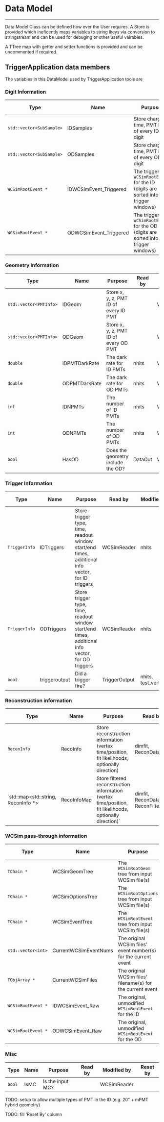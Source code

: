 # Data Model
*************************

Data Model Class can be defined how ever the User requires. A Store is provided which ineficently maps variables to string lkeys via conversion to stringstream and can be used for debuging or other useful vairables.

A TTree map with getter and setter functions is provided and can be uncommented if required.

## TriggerApplication data members

The variables in this DataModel used by TriggerApplication tools are

### Digit Information

| Type                      | Name                | Purpose | Read by | Modified by | Reset by |
| ------------------------- | ------------------- | ------- | ------- | ----------- | -------- |
|  `std::vector<SubSample>` | IDSamples           | Store charge, time, PMT ID of every ID digit | nhits | WCSimReader, WCSimASCIReader |
|  `std::vector<SubSample>` | ODSamples           | Store charge, time, PMT ID of every OD digit | nhits | WCSimReader |
|  `WCSimRootEvent *`       | IDWCSimEvent_Triggered      | The triggered `WCSimRootEvent` for the ID (digits are sorted into trigger windows) | BONSAI | DataOut |
|  `WCSimRootEvent *`       | ODWCSimEvent_Triggered      | The triggered `WCSimRootEvent` for the OD (digits are sorted into trigger windows) | | DataOut |

### Geometry Information

| Type                      | Name                | Purpose | Read by | Modified by | Reset by |
| ------------------------- | ------------------- | ------- | ------- | ----------- | -------- |
|  `std::vector<PMTInfo>`   | IDGeom              | Store x, y, z, PMT ID of every ID PMT        | | WCSimReader |
|  `std::vector<PMTInfo>`   | ODGeom              | Store x, y, z, PMT ID of every OD PMT        | | WCSimReader |
|  `double`                 | IDPMTDarkRate       | The dark rate for ID PMTs | nhits | WCSimReader |
|  `double`                 | ODPMTDarkRate       | The dark rate for OD PMTs | nhits | WCSimReader |
|  `int`                    | IDNPMTs             | The number of ID PMTs     | nhits | WCSimReader |
|  `int`                    | ODNPMTs             | The number of OD PMTs     | nhits | WCSimReader |
|  `bool`                   | HasOD             | Does the geometry include the OD? | DataOut | WCSimReader |

### Trigger Information

| Type                      | Name                | Purpose | Read by | Modified by | Reset by |
| ------------------------- | ------------------- | ------- | ------- | ----------- | -------- |
|  `TriggerInfo`            | IDTriggers          | Store trigger type, time, readout window start/end times, additional info vector, for ID triggers | WCSimReader | nhits |
|  `TriggerInfo`            | ODTriggers          | Store trigger type, time, readout window start/end times, additional info vector, for OD triggers | WCSimReader | nhits |
|  `bool`                   | triggeroutput       | Did a trigger fire?       | TriggerOutput | nhits, test_vertices |

### Reconstruction information

| Type                      | Name                | Purpose | Read by | Modified by | Reset by |
| ------------------------- | ------------------- | ------- | ------- | ----------- | -------- |
|  `ReconInfo`              | RecoInfo            | Store reconstruction information (vertex time/position, fit likelihoods, optionally direction) | dimfit, ReconDataOut | BONSAI, ReconRandomiser, ReconDataIn |
| `std::map<std::string, ReconInfo *> | RecoInfoMap | Store filtered reconstruction information (vertex time/position, fit likelihoods, optionally direction)`| dimfit, ReconDataOut, ReconFilter | ReconFilter |

### WCSim pass-through information

| Type                      | Name                | Purpose | Read by | Modified by | Reset by |
| ------------------------- | ------------------- | ------- | ------- | ----------- | -------- |
|  `TChain *`               | WCSimGeomTree       | The `WCSimRootGeom` tree from input WCSim file(s)    | DataOut, BONSAI | WCSimReader |
|  `TChain *`               | WCSimOptionsTree    | The `WCSimRootOptions` tree from input WCSim file(s) | DataOut | WCSimReader |
|  `TChain *`               | WCSimEventTree      | The `WCSimRootEvent` tree from input WCSim file(s)   | | WCSimReader |
|  `std::vector<int>`       | CurrentWCSimEventNums | The original WCSim files' event number(s) for the current event | DataOut | WCSimReader |
|  `TObjArray *`            | CurrentWCSimFiles     | The original WCSim files' filename(s) for the current event     | DataOut | WCSimReader |
|  `WCSimRootEvent *`       | IDWCSimEvent_Raw      | The original, unmodified `WCSimRootEvent` for the ID | DataOut | WCSimReader |
|  `WCSimRootEvent *`       | ODWCSimEvent_Raw      | The original, unmodified `WCSimRootEvent` for the OD | DataOut | WCSimReader |

### Misc

| Type                      | Name                | Purpose | Read by | Modified by | Reset by |
| ------------------------- | ------------------- | ------- | ------- | ----------- | -------- |
|  `bool`                   | IsMC              | Is the input MC? | | WCSimReader |
 
TODO: setup to allow multiple types of PMT in the ID (e.g. 20" + mPMT hybrid geometry)

TODO: fill 'Reset By' column
